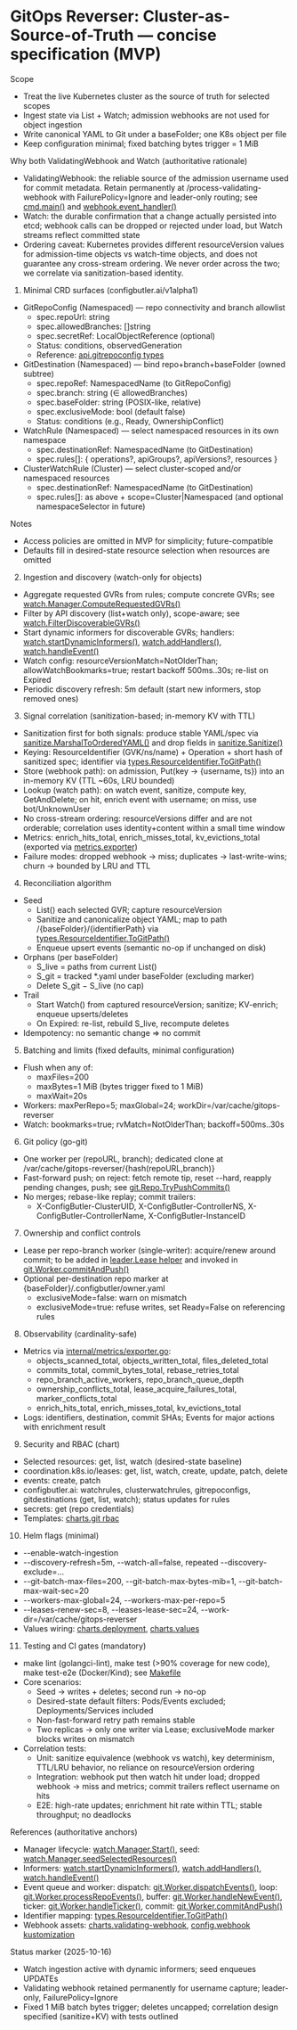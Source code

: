 # GitOps Reverser: Cluster-as-Source-of-Truth — concise specification (MVP)

Scope
- Treat the live Kubernetes cluster as the source of truth for selected scopes
- Ingest state via List + Watch; admission webhooks are not used for object ingestion
- Write canonical YAML to Git under a baseFolder; one K8s object per file
- Keep configuration minimal; fixed batching bytes trigger = 1 MiB

Why both ValidatingWebhook and Watch (authoritative rationale)
- ValidatingWebhook: the reliable source of the admission username used for commit metadata. Retain permanently at /process-validating-webhook with FailurePolicy=Ignore and leader-only routing; see [cmd.main()](cmd/main.go:1) and [webhook.event_handler()](internal/webhook/event_handler.go:1)
- Watch: the durable confirmation that a change actually persisted into etcd; webhook calls can be dropped or rejected under load, but Watch streams reflect committed state
- Ordering caveat: Kubernetes provides different resourceVersion values for admission-time objects vs watch-time objects, and does not guarantee any cross-stream ordering. We never order across the two; we correlate via sanitization-based identity.

1. Minimal CRD surfaces (configbutler.ai/v1alpha1)
- GitRepoConfig (Namespaced) — repo connectivity and branch allowlist
  - spec.repoUrl: string
  - spec.allowedBranches: []string
  - spec.secretRef: LocalObjectReference (optional)
  - Status: conditions, observedGeneration
  - Reference: [api.gitrepoconfig types](api/v1alpha1/gitrepoconfig_types.go:1)
- GitDestination (Namespaced) — bind repo+branch+baseFolder (owned subtree)
  - spec.repoRef: NamespacedName (to GitRepoConfig)
  - spec.branch: string (∈ allowedBranches)
  - spec.baseFolder: string (POSIX-like, relative)
  - spec.exclusiveMode: bool (default false)
  - Status: conditions (e.g., Ready, OwnershipConflict)
- WatchRule (Namespaced) — select namespaced resources in its own namespace
  - spec.destinationRef: NamespacedName (to GitDestination)
  - spec.rules[]: { operations?, apiGroups?, apiVersions?, resources }
- ClusterWatchRule (Cluster) — select cluster-scoped and/or namespaced resources
  - spec.destinationRef: NamespacedName (to GitDestination)
  - spec.rules[]: as above + scope=Cluster|Namespaced (and optional namespaceSelector in future)

Notes
- Access policies are omitted in MVP for simplicity; future-compatible
- Defaults fill in desired-state resource selection when resources are omitted

2. Ingestion and discovery (watch-only for objects)
- Aggregate requested GVRs from rules; compute concrete GVRs; see [watch.Manager.ComputeRequestedGVRs()](internal/watch/manager.go:72)
- Filter by API discovery (list+watch only), scope-aware; see [watch.FilterDiscoverableGVRs()](internal/watch/discovery.go:44)
- Start dynamic informers for discoverable GVRs; handlers: [watch.startDynamicInformers()](internal/watch/informers.go:48), [watch.addHandlers()](internal/watch/informers.go:82), [watch.handleEvent()](internal/watch/informers.go:105)
- Watch config: resourceVersionMatch=NotOlderThan; allowWatchBookmarks=true; restart backoff 500ms..30s; re-list on Expired
- Periodic discovery refresh: 5m default (start new informers, stop removed ones)

3. Signal correlation (sanitization-based; in-memory KV with TTL)
- Sanitization first for both signals: produce stable YAML/spec via [sanitize.MarshalToOrderedYAML()](internal/sanitize/marshal.go:31) and drop fields in [sanitize.Sanitize()](internal/sanitize/sanitize.go:1)
- Keying: ResourceIdentifier (GVK/ns/name) + Operation + short hash of sanitized spec; identifier via [types.ResourceIdentifier.ToGitPath()](internal/types/identifier.go:62)
- Store (webhook path): on admission, Put(key → {username, ts}) into an in-memory KV (TTL ~60s, LRU bounded)
- Lookup (watch path): on watch event, sanitize, compute key, GetAndDelete; on hit, enrich event with username; on miss, use bot/UnknownUser
- No cross-stream ordering: resourceVersions differ and are not orderable; correlation uses identity+content within a small time window
- Metrics: enrich_hits_total, enrich_misses_total, kv_evictions_total (exported via [metrics.exporter](internal/metrics/exporter.go:1))
- Failure modes: dropped webhook → miss; duplicates → last-write-wins; churn → bounded by LRU and TTL

4. Reconciliation algorithm
- Seed
  - List() each selected GVR; capture resourceVersion
  - Sanitize and canonicalize object YAML; map to path /{baseFolder}/{identifierPath} via [types.ResourceIdentifier.ToGitPath()](internal/types/identifier.go:62)
  - Enqueue upsert events (semantic no-op if unchanged on disk)
- Orphans (per baseFolder)
  - S_live = paths from current List()
  - S_git = tracked *.yaml under baseFolder (excluding marker)
  - Delete S_git − S_live (no cap)
- Trail
  - Start Watch() from captured resourceVersion; sanitize; KV-enrich; enqueue upserts/deletes
  - On Expired: re-list, rebuild S_live, recompute deletes
- Idempotency: no semantic change ⇒ no commit

5. Batching and limits (fixed defaults, minimal configuration)
- Flush when any of:
  - maxFiles=200
  - maxBytes=1 MiB (bytes trigger fixed to 1 MiB)
  - maxWait=20s
- Workers: maxPerRepo=5; maxGlobal=24; workDir=/var/cache/gitops-reverser
- Watch: bookmarks=true; rvMatch=NotOlderThan; backoff=500ms..30s

6. Git policy (go-git)
- One worker per (repoURL, branch); dedicated clone at /var/cache/gitops-reverser/{hash(repoURL,branch)}
- Fast-forward push; on reject: fetch remote tip, reset --hard, reapply pending changes, push; see [git.Repo.TryPushCommits()](internal/git/git.go:181)
- No merges; rebase-like replay; commit trailers:
  - X-ConfigButler-ClusterUID, X-ConfigButler-ControllerNS, X-ConfigButler-ControllerName, X-ConfigButler-InstanceID

7. Ownership and conflict controls
- Lease per repo-branch worker (single-writer): acquire/renew around commit; to be added in [leader.Lease helper](internal/leader/leader.go:1) and invoked in [git.Worker.commitAndPush()](internal/git/worker.go:338)
- Optional per-destination repo marker at {baseFolder}/.configbutler/owner.yaml
  - exclusiveMode=false: warn on mismatch
  - exclusiveMode=true: refuse writes, set Ready=False on referencing rules

8. Observability (cardinality-safe)
- Metrics via [internal/metrics/exporter.go](internal/metrics/exporter.go:1):
  - objects_scanned_total, objects_written_total, files_deleted_total
  - commits_total, commit_bytes_total, rebase_retries_total
  - repo_branch_active_workers, repo_branch_queue_depth
  - ownership_conflicts_total, lease_acquire_failures_total, marker_conflicts_total
  - enrich_hits_total, enrich_misses_total, kv_evictions_total
- Logs: identifiers, destination, commit SHAs; Events for major actions with enrichment result

9. Security and RBAC (chart)
- Selected resources: get, list, watch (desired-state baseline)
- coordination.k8s.io/leases: get, list, watch, create, update, patch, delete
- events: create, patch
- configbutler.ai: watchrules, clusterwatchrules, gitrepoconfigs, gitdestinations (get, list, watch); status updates for rules
- secrets: get (repo credentials)
- Templates: [charts.git rbac](charts/gitops-reverser/templates/rbac.yaml:1)

10. Helm flags (minimal)
- --enable-watch-ingestion
- --discovery-refresh=5m, --watch-all=false, repeated --discovery-exclude=...
- --git-batch-max-files=200, --git-batch-max-bytes-mib=1, --git-batch-max-wait-sec=20
- --workers-max-global=24, --workers-max-per-repo=5
- --leases-renew-sec=8, --leases-lease-sec=24, --work-dir=/var/cache/gitops-reverser
- Values wiring: [charts.deployment](charts/gitops-reverser/templates/deployment.yaml:1), [charts.values](charts/gitops-reverser/values.yaml:1)

11. Testing and CI gates (mandatory)
- make lint (golangci-lint), make test (>90% coverage for new code), make test-e2e (Docker/Kind); see [Makefile](Makefile:1)
- Core scenarios:
  - Seed → writes + deletes; second run → no-op
  - Desired-state default filters: Pods/Events excluded; Deployments/Services included
  - Non-fast-forward retry path remains stable
  - Two replicas → only one writer via Lease; exclusiveMode marker blocks writes on mismatch
- Correlation tests:
  - Unit: sanitize equivalence (webhook vs watch), key determinism, TTL/LRU behavior, no reliance on resourceVersion ordering
  - Integration: webhook put then watch hit under load; dropped webhook → miss and metrics; commit trailers reflect username on hits
  - E2E: high-rate updates; enrichment hit rate within TTL; stable throughput; no deadlocks

References (authoritative anchors)
- Manager lifecycle: [watch.Manager.Start()](internal/watch/manager.go:66), seed: [watch.Manager.seedSelectedResources()](internal/watch/manager.go:185)
- Informers: [watch.startDynamicInformers()](internal/watch/informers.go:48), [watch.addHandlers()](internal/watch/informers.go:82), [watch.handleEvent()](internal/watch/informers.go:105)
- Event queue and worker: dispatch: [git.Worker.dispatchEvents()](internal/git/worker.go:92), loop: [git.Worker.processRepoEvents()](internal/git/worker.go:178), buffer: [git.Worker.handleNewEvent()](internal/git/worker.go:300), ticker: [git.Worker.handleTicker()](internal/git/worker.go:323), commit: [git.Worker.commitAndPush()](internal/git/worker.go:338)
- Identifier mapping: [types.ResourceIdentifier.ToGitPath()](internal/types/identifier.go:62)
- Webhook assets: [charts.validating-webhook](charts/gitops-reverser/templates/validating-webhook.yaml:1), [config.webhook kustomization](config/webhook/kustomization.yaml:1)

Status marker (2025-10-16)
- Watch ingestion active with dynamic informers; seed enqueues UPDATEs
- Validating webhook retained permanently for username capture; leader-only, FailurePolicy=Ignore
- Fixed 1 MiB batch bytes trigger; deletes uncapped; correlation design specified (sanitize+KV) with tests outlined
